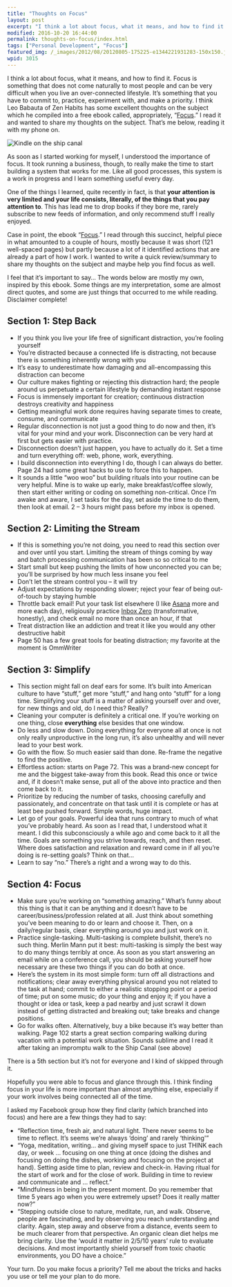 ```yaml
---
title: "Thoughts on Focus"
layout: post
excerpt: "I think a lot about focus, what it means, and how to find it. Focus is something that does not come naturally to most people and can be very difficult when you live an over-connected lifestyle. It’s something that you have to commit to, practice, experiment with, and make a priority."
modified: 2016-10-20 16:44:00
permalink: thoughts-on-focus/index.html
tags: ["Personal Development", "Focus"]
featured_img: /_images/2012/08/20120805-175225-e1344221931283-150x150.jpg
wpid: 3015
---
```



I think a lot about focus, what it means, and how to find it. Focus is something that does not come naturally to most people and can be very difficult when you live an over-connected lifestyle. It’s something that you have to commit to, practice, experiment with, and make a priority. I think Leo Babauta of Zen Habits has some excellent thoughts on the subject which he compiled into a free ebook called, appropriately, “[Focus](http://focusmanifesto.com/).” I read it and wanted to share my thoughts on the subject. That’s me below, reading it with my phone on.

![Kindle on the ship canal](/_images/2012/08/20120805-175225-e1344221931283.jpg)

As soon as I started working for myself, I understood the importance of focus. It took running a business, though, to really make the time to start building a system that works for me. Like all good processes, this system is a work in progress and I learn something useful every day.

One of the things I learned, quite recently in fact, is that **your attention is very limited and your life consists, literally, of the things that you pay attention to**. This has lead me to drop books if they bore me, rarely subscribe to new feeds of information, and only recommend stuff I really enjoyed.

Case in point, the ebook “[Focus](http://focusmanifesto.com/).” I read through this succinct, helpful piece in what amounted to a couple of hours, mostly because it was short (121 well-spaced pages) but partly because a lot of it identified actions that are already a part of how I work. I wanted to write a quick review/summary to share my thoughts on the subject and maybe help you find focus as well.

I feel that it’s important to say… The words below are mostly my own, inspired by this ebook. Some things are my interpretation, some are almost direct quotes, and some are just things that occurred to me while reading. Disclaimer complete!

Section 1: Step Back
--------------------

- If you think you live your life free of significant distraction, you’re fooling yourself
- You’re distracted because a connected life is distracting, not because there is something inherently wrong with you
- It’s easy to underestimate how damaging and all-encompassing this distraction can become
- Our culture makes fighting or rejecting this distraction hard; the people around us perpetuate a certain lifestyle by demanding instant response
- Focus is immensely important for creation; continuous distraction destroys creativity and happiness
- Getting meaningful work done requires having separate times to create, consume, and communicate
- Regular disconnection is not just a good thing to do now and then, it’s vital for your mind and your work. Disconnection can be very hard at first but gets easier with practice.
- Disconnection doesn’t just happen, you have to actually do it. Set a time and turn everything off: web, phone, work, everything.
- I build disconnection into everything I do, though I can always do better. Page 24 had some great hacks to use to force this to happen.
- It sounds a little “woo woo” but building rituals into your routine can be very helpful. Mine is to wake up early, make breakfast/coffee slowly, then start either writing or coding on something non-critical. Once I’m awake and aware, I set tasks for the day, set aside the time to do them, then look at email. 2 – 3 hours might pass before my inbox is opened.

Section 2: Limiting the Stream
------------------------------

- If this is something you’re not doing, you need to read this section over and over until you start. Limiting the stream of things coming by way and batch processing communication has been so so critical to me
- Start small but keep pushing the limits of how unconnected you can be; you’ll be surprised by how much less insane you feel
- Don’t let the stream control you – it will try
- Adjust expectations by responding slower; reject your fear of being out-of-touch by staying humble
- Throttle back email! Put your task list elsewhere (I like [Asana](http://asana.com/) more and more each day), religiously practice [Inbox Zero](http://www.43folders.com/izero) (transformative, honestly), and check email no more than once an hour, if that
- Treat distraction like an addiction and treat it like you would any other destructive habit
- Page 50 has a few great tools for beating distraction; my favorite at the moment is OmmWriter

Section 3: Simplify
-------------------

- This section might fall on deaf ears for some. It’s built into American culture to have “stuff,” get more “stuff,” and hang onto “stuff” for a long time. Simplifying your stuff is a matter of asking yourself over and over, for new things and old, do I need this? Really?
- Cleaning your computer is definitely a critical one. If you’re working on one thing, close **everything** else besides that one window.
- Do less and slow down. Doing everything for everyone all at once is not only really unproductive in the long run, it’s also unhealthy and will never lead to your best work.
- Go with the flow. So much easier said than done. Re-frame the negative to find the positive.
- Effortless action: starts on Page 72. This was a brand-new concept for me and the biggest take-away from this book. Read this once or twice and, if it doesn’t make sense, put all of the above into practice and then come back to it.
- Prioritize by reducing the number of tasks, choosing carefully and passionately, and concentrate on that task until it is complete or has at least bee pushed forward. Simple words, huge impact.
- Let go of your goals. Powerful idea that runs contrary to much of what you’ve probably heard. As soon as I read that, I understood what it meant. I did this subconsciously a while ago and come back to it all the time. Goals are something you strive towards, reach, and then reset. Where does satisfaction and relaxation and reward come in if all you’re doing is re-setting goals? Think on that…
- Learn to say “no.” There’s a right and a wrong way to do this.

Section 4: Focus
----------------

- Make sure you’re working on “something amazing.” What’s funny about this thing is that it can be anything and it doesn’t have to be career/business/profession related at all. Just think about something you’ve been meaning to do or learn and choose it. Then, on a daily/regular basis, clear everything around you and just work on it.
- Practice single-tasking. Multi-tasking is complete bullshit, there’s no such thing. Merlin Mann put it best: multi-tasking is simply the best way to do many things terribly at once. As soon as you start answering an email while on a conference call, you should be asking yourself how necessary are these two things if you can do both at once.
- Here’s the system in its most simple form: turn off all distractions and notifications; clear away everything physical around you not related to the task at hand; commit to either a realistic stopping point or a period of time; put on some music; do your thing and enjoy it; if you have a thought or idea or task, keep a pad nearby and just scrawl it down instead of getting distracted and breaking out; take breaks and change positions.
- Go for walks often. Alternatively, buy a bike because it’s way better than walking. Page 102 starts a great section comparing walking during vacation with a potential work situation. Sounds sublime and I read it after taking an impromptu walk to the Ship Canal (see above)

There is a 5th section but it’s not for everyone and I kind of skipped through it.

Hopefully you were able to focus and glance through this. I think finding focus in your life is more important than almost anything else, especially if your work involves being connected all of the time.

I asked my Facebook group how they find clarity (which branched into focus) and here are a few things they had to say:

- “Reflection time, fresh air, and natural light. There never seems to be time to reflect. It’s seems we’re always ‘doing’ and rarely ‘thinking'”
- “Yoga, meditation, writing… and giving myself space to just THINK each day, or week … focusing on one thing at once (doing the dishes and focusing on doing the dishes, working and focusing on the project at hand). Setting aside time to plan, review and check-in. Having ritual for the start of work and for the close of work. Building in time to review and communicate and … reflect.”
- “Mindfulness in being in the present moment. Do you remember that time 5 years ago when you were extremely upset? Does it really matter now?”
- “Stepping outside close to nature, meditate, run, and walk. Observe, people are fascinating, and by observing you reach understanding and clarity. Again, step away and observe from a distance, events seem to be much clearer from that perspective. An organic clean diet helps me bring clarity. Use the ‘would it matter in 2/5/10 years’ rule to evaluate decisions. And most importantly shield yourself from toxic chaotic environments, you DO have a choice.”

Your turn. Do you make focus a priority? Tell me about the tricks and hacks you use or tell me your plan to do more.
